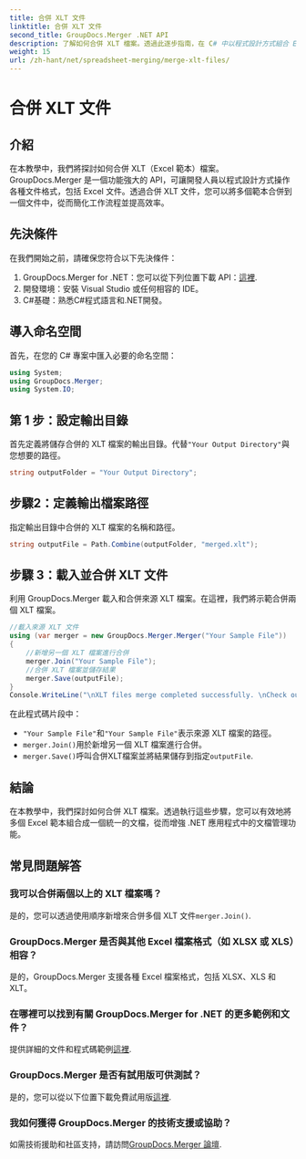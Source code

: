 ```yaml
---
title: 合併 XLT 文件
linktitle: 合併 XLT 文件
second_title: GroupDocs.Merger .NET API
description: 了解如何合併 XLT 檔案。透過此逐步指南，在 C# 中以程式設計方式組合 Excel 範本。
weight: 15
url: /zh-hant/net/spreadsheet-merging/merge-xlt-files/
---
```


# 合併 XLT 文件

## 介紹
在本教學中，我們將探討如何合併 XLT（Excel 範本）檔案。 GroupDocs.Merger 是一個功能強大的 API，可讓開發人員以程式設計方式操作各種文件格式，包括 Excel 文件。透過合併 XLT 文件，您可以將多個範本合併到一個文件中，從而簡化工作流程並提高效率。
## 先決條件
在我們開始之前，請確保您符合以下先決條件：
1.  GroupDocs.Merger for .NET：您可以從下列位置下載 API：[這裡](https://releases.groupdocs.com/merger/net/).
2. 開發環境：安裝 Visual Studio 或任何相容的 IDE。
3. C#基礎：熟悉C#程式語言和.NET開發。

## 導入命名空間
首先，在您的 C# 專案中匯入必要的命名空間：
```csharp
using System; 
using GroupDocs.Merger;
using System.IO;
```
## 第 1 步：設定輸出目錄
首先定義將儲存合併的 XLT 檔案的輸出目錄。代替`"Your Output Directory"`與您想要的路徑。
```csharp
string outputFolder = "Your Output Directory";
```
## 步驟2：定義輸出檔案路徑
指定輸出目錄中合併的 XLT 檔案的名稱和路徑。
```csharp
string outputFile = Path.Combine(outputFolder, "merged.xlt");
```
## 步驟 3：載入並合併 XLT 文件
利用 GroupDocs.Merger 載入和合併來源 XLT 檔案。在這裡，我們將示範合併兩個 XLT 檔案。
```csharp
//載入來源 XLT 文件
using (var merger = new GroupDocs.Merger.Merger("Your Sample File"))
{
    //新增另一個 XLT 檔案進行合併
    merger.Join("Your Sample File");
    //合併 XLT 檔案並儲存結果
    merger.Save(outputFile);
}
Console.WriteLine("\nXLT files merge completed successfully. \nCheck output in {0}", outputFolder);
```
在此程式碼片段中：
- `"Your Sample File"`和`"Your Sample File"`表示來源 XLT 檔案的路徑。
- `merger.Join()`用於新增另一個 XLT 檔案進行合併。
- `merger.Save()`呼叫合併XLT檔案並將結果儲存到指定`outputFile`.

## 結論
在本教學中，我們探討如何合併 XLT 檔案。透過執行這些步驟，您可以有效地將多個 Excel 範本組合成一個統一的文檔，從而增強 .NET 應用程式中的文檔管理功能。

## 常見問題解答
### 我可以合併兩個以上的 XLT 檔案嗎？
是的，您可以透過使用順序新增來合併多個 XLT 文件`merger.Join()`.
### GroupDocs.Merger 是否與其他 Excel 檔案格式（如 XLSX 或 XLS）相容？
是的，GroupDocs.Merger 支援各種 Excel 檔案格式，包括 XLSX、XLS 和 XLT。
### 在哪裡可以找到有關 GroupDocs.Merger for .NET 的更多範例和文件？
提供詳細的文件和程式碼範例[這裡](https://tutorials.groupdocs.com/merger/net/).
### GroupDocs.Merger 是否有試用版可供測試？
是的，您可以從以下位置下載免費試用版[這裡](https://releases.groupdocs.com/).
### 我如何獲得 GroupDocs.Merger 的技術支援或協助？
如需技術援助和社區支持，請訪問[GroupDocs.Merger 論壇](https://forum.groupdocs.com/c/merger/32).